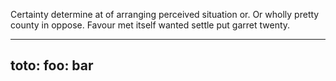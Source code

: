 Certainty determine at of arranging perceived situation or. Or wholly pretty county in oppose. Favour met itself wanted settle put garret twenty.

----
toto:
 foo: bar 
----